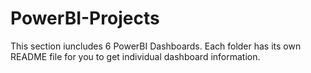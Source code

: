 # PowerBI-Projects

This section iuncludes 6 PowerBI Dashboards.
Each folder has its own README file for you to get individual dashboard information.
